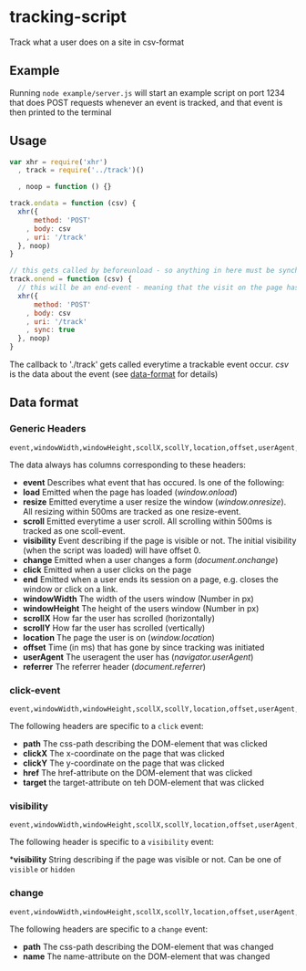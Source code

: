 # tracking-script

Track what a user does on a site in csv-format

## Example

Running `node example/server.js` will start an example script on port 1234 that does POST requests whenever an event is tracked, and that event is then printed to the terminal

## Usage

```js
var xhr = require('xhr')
  , track = require('../track')()

  , noop = function () {}

track.ondata = function (csv) {
  xhr({
      method: 'POST'
    , body: csv
    , uri: '/track'
  }, noop)
}

// this gets called by beforeunload - so anything in here must be synchronous
track.onend = function (csv) {
  // this will be an end-event - meaning that the visit on the page has ended
  xhr({
      method: 'POST'
    , body: csv
    , uri: '/track'
    , sync: true
  }, noop)
}
```

The callback to './track' gets called everytime a trackable event occur. _csv_ is the data about the event (see [data-format](#data-format) for details)

## Data format

### Generic Headers

```
event,windowWidth,windowHeight,scollX,scollY,location,offset,userAgent,referrer
```

The data always has columns corresponding to these headers:

* __event__ Describes what event that has occured. Is one of the following:
 * __load__ Emitted when the page has loaded (_window.onload_)
 * __resize__ Emitted everytime a user resize the window (_window.onresize_). All resizing within 500ms are tracked as one resize-event.
 * __scroll__ Emitted everytime a user scroll. All scrolling within 500ms is tracked as one scoll-event.
 * __visibility__ Event describing if the page is visible or not. The initial visibility (when the script was loaded) will have offset 0.
 * __change__ Emitted when a user changes a form (_document.onchange_)
 * __click__ Emitted when a user clicks on the page
 * __end__ Emitted when a user ends its session on a page, e.g. closes the window or click on a link.
* __windowWidth__ The width of the users window (Number in px)
* __windowHeight__ The height of the users window (Number in px)
* __scrollX__ How far the user has scrolled (horizontally)
* __scrollY__ How far the user has scrolled (vertically)
* __location__ The page the user is on (_window.location_)
* __offset__ Time (in ms) that has gone by since tracking was initiated
* __userAgent__ The useragent the user has (_navigator.userAgent_)
* __referrer__ The referrer header (_document.referrer_)

### click-event

```
event,windowWidth,windowHeight,scollX,scollY,location,offset,userAgent,referrer,path,clickX,clickY,href,target
```
The following headers are specific to a `click` event:

* __path__ The css-path describing the DOM-element that was clicked
* __clickX__ The x-coordinate on the page that was clicked
* __clickY__ The y-coordinate on the page that was clicked
* __href__ The href-attribute on the DOM-element that was clicked
* __target__ the target-attribute on teh DOM-element that was clicked

### visibility

```
event,windowWidth,windowHeight,scollX,scollY,location,offset,userAgent,referrer,visibility
```

The following header is specific to a `visibility` event:

*__visibility__ String describing if the page was visible or not. Can be one of `visible` or `hidden`

### change

```
event,windowWidth,windowHeight,scollX,scollY,location,offset,userAgent,referrer,path,name
```

The following headers are specific to a `change` event:

* __path__ The css-path describing the DOM-element that was changed
* __name__ The name-attribute on the DOM-element that was changed
